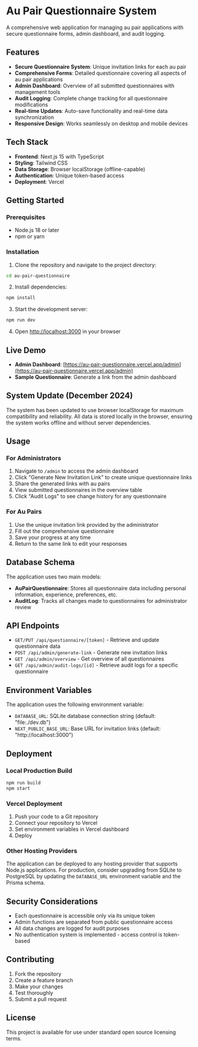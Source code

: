 # Au Pair Questionnaire System

A comprehensive web application for managing au pair applications with secure questionnaire forms, admin dashboard, and audit logging.

## Features

- **Secure Questionnaire System**: Unique invitation links for each au pair
- **Comprehensive Forms**: Detailed questionnaire covering all aspects of au pair applications
- **Admin Dashboard**: Overview of all submitted questionnaires with management tools
- **Audit Logging**: Complete change tracking for all questionnaire modifications
- **Real-time Updates**: Auto-save functionality and real-time data synchronization
- **Responsive Design**: Works seamlessly on desktop and mobile devices

## Tech Stack

- **Frontend**: Next.js 15 with TypeScript
- **Styling**: Tailwind CSS
- **Data Storage**: Browser localStorage (offline-capable)
- **Authentication**: Unique token-based access
- **Deployment**: Vercel

## Getting Started

### Prerequisites

- Node.js 18 or later
- npm or yarn

### Installation

1. Clone the repository and navigate to the project directory:
```bash
cd au-pair-questionnaire
```

2. Install dependencies:
```bash
npm install
```

3. Start the development server:
```bash
npm run dev
```

4. Open [http://localhost:3000](http://localhost:3000) in your browser

## Live Demo

- **Admin Dashboard**: [https://au-pair-questionnaire.vercel.app/admin](https://au-pair-questionnaire.vercel.app/admin)
- **Sample Questionnaire**: Generate a link from the admin dashboard

## System Update (December 2024)

The system has been updated to use browser localStorage for maximum compatibility and reliability. All data is stored locally in the browser, ensuring the system works offline and without server dependencies.

## Usage

### For Administrators

1. Navigate to `/admin` to access the admin dashboard
2. Click "Generate New Invitation Link" to create unique questionnaire links
3. Share the generated links with au pairs
4. View submitted questionnaires in the overview table
5. Click "Audit Logs" to see change history for any questionnaire

### For Au Pairs

1. Use the unique invitation link provided by the administrator
2. Fill out the comprehensive questionnaire
3. Save your progress at any time
4. Return to the same link to edit your responses

## Database Schema

The application uses two main models:

- **AuPairQuestionnaire**: Stores all questionnaire data including personal information, experience, preferences, etc.
- **AuditLog**: Tracks all changes made to questionnaires for administrator review

## API Endpoints

- `GET/PUT /api/questionnaire/[token]` - Retrieve and update questionnaire data
- `POST /api/admin/generate-link` - Generate new invitation links
- `GET /api/admin/overview` - Get overview of all questionnaires
- `GET /api/admin/audit-logs/[id]` - Retrieve audit logs for a specific questionnaire

## Environment Variables

The application uses the following environment variable:

- `DATABASE_URL`: SQLite database connection string (default: "file:./dev.db")
- `NEXT_PUBLIC_BASE_URL`: Base URL for invitation links (default: "http://localhost:3000")

## Deployment

### Local Production Build

```bash
npm run build
npm start
```

### Vercel Deployment

1. Push your code to a Git repository
2. Connect your repository to Vercel
3. Set environment variables in Vercel dashboard
4. Deploy

### Other Hosting Providers

The application can be deployed to any hosting provider that supports Node.js applications. For production, consider upgrading from SQLite to PostgreSQL by updating the `DATABASE_URL` environment variable and the Prisma schema.

## Security Considerations

- Each questionnaire is accessible only via its unique token
- Admin functions are separated from public questionnaire access
- All data changes are logged for audit purposes
- No authentication system is implemented - access control is token-based

## Contributing

1. Fork the repository
2. Create a feature branch
3. Make your changes
4. Test thoroughly
5. Submit a pull request

## License

This project is available for use under standard open source licensing terms.
